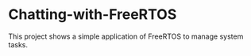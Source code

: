 # Chatting-with-FreeRTOS
This project shows a simple application of FreeRTOS to manage system tasks.
